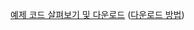 [예제 코드 살펴보기 및 다운로드](https://github.com/aspnet/Docs/tree/master/aspnetcore/tutorials/first-mvc-app/start-mvc/sample) ([다운로드 방법](xref:index#how-to-download-a-sample))